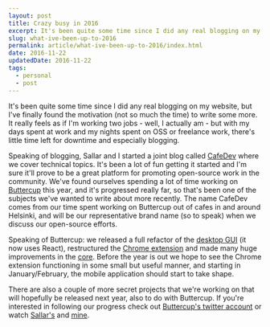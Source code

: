 ```yaml
---
layout: post
title: Crazy busy in 2016
excerpt: It's been quite some time since I did any real blogging on my website, but I've finally found the motivation (not so much the time) to write some more...
slug: what-ive-been-up-to-2016
permalink: article/what-ive-been-up-to-2016/index.html
date: 2016-11-22
updatedDate: 2016-11-22
tags:
  - personal
  - post
---
```


It's been quite some time since I did any real blogging on my website, but I've finally found the motivation (not so much the time) to write some more. It really feels as if I'm working two jobs - well, I actually am - but with my days spent at work and my nights spent on OSS or freelance work, there's little time left for downtime and especially blogging.

Speaking of blogging, Sallar and I started a joint blog called [CafeDev](https://cafedev.org) where we cover technical topics. It's been a lot of fun getting it started and I'm sure it'll prove to be a great platform for promoting open-source work in the community. We've found ourselves spending a lot of time working on [Buttercup](https://cafedev.org/article/2016/10/buttercup-a-nodejs-password-manager/) this year, and it's progressed really far, so that's been one of the subjects we've wanted to write about more recently. The name CafeDev comes from our time spent working on Buttercup out of cafes in and around Helsinki, and will be our representative brand name (so to speak) when we discuss our open-source efforts.

Speaking of Buttercup: we released a full refactor of the [desktop GUI](https://github.com/buttercup-pw/buttercup) (it now uses React), restructured the [Chrome extension](https://github.com/perry-mitchell/buttercup-chrome) and made many huge improvements in the [core](https://github.com/buttercup-pw/buttercup-core). Before the year is out we hope to see the Chrome extension functioning in some small but useful manner, and starting in January/February, the mobile application should start to take shape.

There are also a couple of more secret projects that we're working on that will hopefully be released next year, also to do with Buttercup. If you're interested in following our progress check out [Buttercup's twitter account](https://twitter.com/buttercup_pw) or watch [Sallar's](https://twitter.com/sallar) and [mine](https://twitter.com/perry_mitchell).

